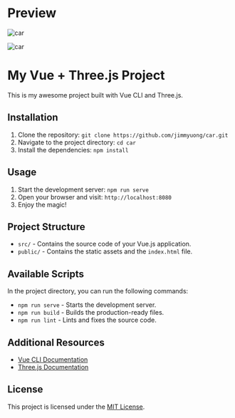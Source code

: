 # Preview

![car]([https://github.com/jimmyuong/car/preview/preview1.png](https://github.com/jimmyuong/car/blob/main/preview/preview2.png))

![car]([https://github.com/jimmyuong/car/preview/preview1.png](https://github.com/jimmyuong/car/blob/main/preview/preview1.png))

# My Vue + Three.js Project

This is my awesome project built with Vue CLI and Three.js.

## Installation

1. Clone the repository: `git clone https://github.com/jimmyuong/car.git`
2. Navigate to the project directory: `cd car`
3. Install the dependencies: `npm install`

## Usage

1. Start the development server: `npm run serve`
2. Open your browser and visit: `http://localhost:8080`
3. Enjoy the magic!

## Project Structure

- `src/` - Contains the source code of your Vue.js application.
- `public/` - Contains the static assets and the `index.html` file.

## Available Scripts

In the project directory, you can run the following commands:

- `npm run serve` - Starts the development server.
- `npm run build` - Builds the production-ready files.
- `npm run lint` - Lints and fixes the source code.

## Additional Resources

- [Vue CLI Documentation](https://cli.vuejs.org/)
- [Three.js Documentation](https://threejs.org/docs/)

## License

This project is licensed under the [MIT License](LICENSE).
